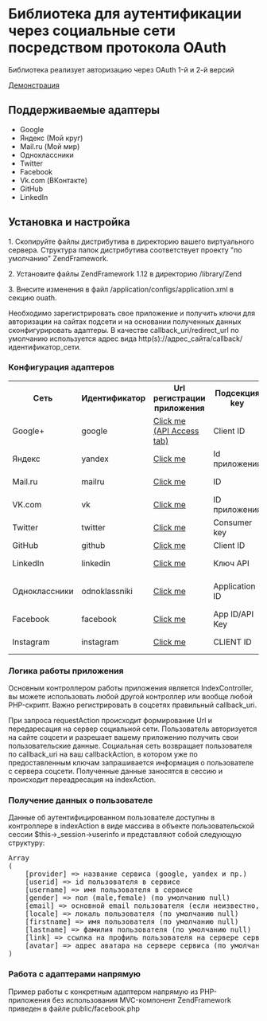 <h1>Библиотека для аутентификации через социальные сети посредством протокола OAuth</h1>
<p>Библиотека реализует авторизацию через OAuth 1-й и 2-й версий</p>
<p><a href="http://oauth.phorm.ru" target="_blank">Демонстрация</a></p>
<h2>Поддерживаемые адаптеры</h2>
<ul>
	<li>Google</li>
	<li>Яндекс (Мой круг)</li>
	<li>Mail.ru (Мой мир)</li>
	<li>Одноклассники</li>
	<li>Twitter</li>
	<li>Facebook</li>
	<li>Vk.com (ВКонтакте)</li>
	<li>GitHub</li>
	<li>LinkedIn</li>
</ul>
<h2>Установка и настройка</h2>
<p>1. Скопируйте файлы дистрибутива в директорию вашего виртуального сервера. Структура папок дистрибутива соответствует проекту "по умолчанию" ZendFramework.</p>
<p>2. Установите файлы ZendFramework 1.12 в директорию /library/Zend</p>
<p>3. Внесите изменения в файл /application/configs/application.xml в секцию ouath.</p>
<p>Необходимо зарегистрировать свое приложение и получить ключи для авторизации на сайтах подсети и на основании полученных данных сконфигурировать адаптеры.
В качестве callback_uri/redirect_url по умолчанию используется адрес вида http(s)://адрес_сайта/callback/идентификатор_сети.</p>
<h3>Конфигурация адаптеров</h3>
<table>
	<tr>
		<th>Сеть</th>
		<th>Идентификатор</th>
		<th>Url регистрации приложения</th>
		<th>Подсекция key</th>
		<th>Подсекция secret</th>
		<th>Подсекция appkey</th>
	</tr>
	<tr>
		<td>Google+</td>
		<td>google</td>
		<td><a href="https://code.google.com/apis/console/" target="_blank">Click me<br>(API Access tab)</a></td>
		<td>Client ID</td>
		<td>Client secret</td>
		<td>&mdash;</td>
	</tr>
	<tr>
		<td>Яндекс</td>
		<td>yandex</td>
		<td><a href="https://oauth.yandex.ru/client/new" target="_blank">Click me</a></td>
		<td>Id приложения</td>
		<td>Пароль приложения</td>
		<td>&mdash;</td>
	</tr>
	<tr>
		<td>Mail.ru</td>
		<td>mailru</td>
		<td><a href="http://api.mail.ru/sites/my/add" target="_blank">Click me</a></td>
		<td>ID</td>
		<td>Секретный ключ</td>
		<td>&mdash;</td>
	</tr>
	<tr>
		<td>VK.com</td>
		<td>vk</td>
		<td><a href="http://vk.com/editapp?act=create" target="_blank">Click me</a></td>
		<td>ID приложения</td>
		<td>Защищенный ключ</td>
		<td>&mdash;</td>
	</tr>
	<tr>
		<td>Twitter</td>
		<td>twitter</td>
		<td><a href="https://dev.twitter.com/apps/new" target="_blank">Click me</a></td>
		<td>Consumer key</td>
		<td>Consumer secret</td>
		<td>&mdash;</td>
	</tr>
	<tr>
		<td>GitHub</td>
		<td>github</td>
		<td><a href="https://github.com/settings/applications/new" target="_blank">Click me</a></td>
		<td>Client ID</td>
		<td>Client secret</td>
		<td>&mdash;</td>
	</tr>
	<tr>
		<td>LinkedIn</td>
		<td>linkedin</td>
		<td><a href="https://www.linkedin.com/secure/developer?newapp=" target="_blank">Click me</a></td>
		<td>Ключ API</td>
		<td>Секретный ключ</td>
		<td>&mdash;</td>
	</tr>
	<tr>
		<td>Одноклассники</td>
		<td>odnoklassniki</td>
		<td><a href="http://dev.odnoklassniki.ru/wiki/pages/viewpage.action?pageId=13992188" target="_blank">Click me</a></td>
		<td>Application ID</td>
		<td>Секретный ключ приложения</td>
		<td>Публичный ключ приложения</td>
	</tr>
	<tr>
		<td>Facebook</td>
		<td>facebook</td>
		<td><a href="https://developers.facebook.com/apps" target="_blank">Click me</a></td>
		<td>App ID/API Key</td>
		<td>Секрет приложения</td>
		<td>&mdash;</td>
	</tr>
	<tr>
		<td>Instagram</td>
		<td>instagram</td>
		<td><a href="https://www.instagram.com/developer/clients/manage/" target="_blank">Click me</a></td>
		<td>CLIENT ID</td>
		<td>CLIENT SECRET</td>
		<td>&mdash;</td>
	</tr>
</table>
<h3>Логика работы приложения</h3>
<p>Основным контроллером работы приложения является IndexController, вы можете использовать любой другой контроллер или вообще любой PHP-скрипт. 
Важно регистрировать в соцсетях правильный callback_uri.</p>
<p>При запроса requestAction происходит формирование Url и передаресация на сервер социальной сети. 
Пользователь авторизуется на сайте соцсети и разрешает вашему приложению получить свои пользовательские данные.
Социальная сеть возвращает пользователя по callback_uri на ваш callbackAction, в котором уже по предоставленным ключам запрашивается информация о пользователе с сервера соцсети.
Полученные данные заносятся в сессию и происходит переадресация на indexAction.</p>
<h3>Получение данных о пользователе</h3>
<p>Данные об аутентифицированном пользователе доступны в контроллере в indexAction в виде массива в объекте пользовательской сессии $this->_session->userinfo
и представляют собой следующую структуру:</p>
<pre>
Array
(
    [provider] => название сервиса (google, yandex и пр.)
    [userid] => id пользователя в сервисе
    [username] => имя пользователя в сервисе
    [gender] => пол (male,female) (по умолчанию null)
    [email] => основной email пользователя (если неизвестно, то userid@домен_сервиса)
    [locale] => локаль пользователя (по умолчанию null)
    [firstname] => имя пользователя (по умолчанию null)
    [lastname] => фамилия пользователя (по умолчанию null)
    [link] => ссылка на профиль пользователя на сервере сервиса (по умолчанию null)
    [avatar] => адрес аватара на сервере сервиса (по умолчанию null)
)
</pre>
<h3>Работа с адаптерами напрямую</h3>
<p>Пример работы с конкретным адаптером напрямую из PHP-приложения без использования MVC-компонент ZendFramework приведен в файле public/facebook.php</p>

